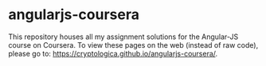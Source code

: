 # angularjs-coursera
This repository houses all my assignment solutions for the Angular-JS course on Coursera.
To view these pages on the web (instead of raw code), please go to: https://cryptologica.github.io/angularjs-coursera/.
